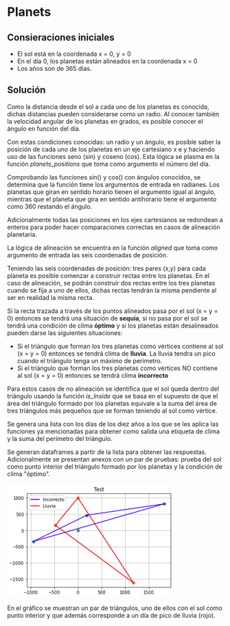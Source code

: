# Planets

## Consieraciones iniciales

* El sol está en la coordenada x = 0, y = 0
* En el día 0, los planetas están alineados en la coordenada x = 0
* Los años son de 365 días.

  
  
## Solución

Como la distancia desde el sol a cada uno de los planetas es conocida, dichas distancias pueden considerarse como un radio. Al conocer también la velocidad angular de los planetas en grados, es posible conocer el ángulo en función del día.
    
Con estas condiciones conocidas: un radio y un ángulo, es posible saber la posición de cada uno de los planetas en un eje cartesiano x e y haciendo uso de las funciones seno (sin) y coseno (cos). Esta lógica se plasma en la función _planets_positions_ que toma como argumento el número del día.

Comprobando las funciones sin() y cos() con ángulos conocidos, se determina que la función tiene los argumentos de entrada en radianes. Los planetas que giran en sentido horario tienen el argumento igual al ángulo, mientras que el planeta que gira en sentido antihorario tiene el argumento como 360 restando el ángulo.
  
Adicionalmente todas las posiciones en los ejes cartesianos se redondean a enteros para poder hacer comparaciones correctas en casos de alineación planetaria.

La lógica de alineación se encuentra en la función _aligned_ que toma como argumento de entrada las seis coordenadas de posición.

Teniendo las seis coordenadas de posición: tres pares (x,y) para cada planeta es posible comenzar a construir rectas entre los planetas. En el caso de alineación, se podrán construir dos rectas entre los tres planetas cuando se fija a uno de ellos, dichas rectas tendrán la misma pendiente al ser en realidad la misma recta.

Si la recta trazada a través de los puntos alineados pasa por el sol (x = y = 0) entonces se tendrá una situación de **sequía**, si no pasa por el sol se tendrá una condición de clima **óptimo** y si los planetas están desalineados pueden darse las siguientes situaciones:

* Si el triángulo que forman los tres planetas como vértices contiene al sol (x = y = 0) entonces se tendrá clima de **lluvia**. La lluvia tendra un pico cuando el triángulo tenga un máximo de perímetro.
* Si el triángulo que forman los tres planetas como vértices NO contiene al sol (x = y = 0) entonces se tendrá clima **incorrecto**

Para estos casos de no alineación se identifica que el sol queda dentro del triángulo usando la función _is_Inside_ que se basa en el supuesto de que el área del triángulo formado por los planetas equivale a la suma del área de tres triángulos más pequeños que se forman teniendo al sol como vértice.

Se genera una lista con los días de los diez años a los que se les aplica las funciones ya mencionadas para obtener como salida una etiqueta de clima y la suma del perímetro del triángulo.

Se generan dataframes a partir de la lista para obtener las respuestas. Adicionalmente se presentan anexos con un par de pruebas: prueba del sol como punto interior del triángulo formado por los planetas y la condición de clima "óptimo".

![image_is_inside](is_inside.png)

En el gráfico se muestran un par de triángulos, uno de ellos con el sol como punto interior y que además corresponde a un día de pico de lluvia (rojo).

